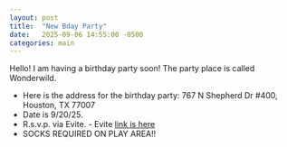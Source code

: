 ```yaml
---
layout: post
title:  "New Bday Party"
date:   2025-09-06 14:55:00 -0500
categories: main
---
```


Hello!
I am having a birthday party soon!
The party place is called Wonderwild.

- Here is the address for the birthday party: 767 N Shepherd Dr #400, Houston, TX 77007
- Date is 9/20/25.
- R.s.v.p. via Evite. - Evite [link is here](https://evite.me/qbRv5j2DEc)
- SOCKS REQUIRED ON PLAY AREA!!
